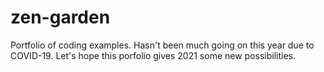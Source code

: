 # zen-garden
Portfolio of coding examples. Hasn't been much going on this year due to COVID-19. Let's hope this porfolio gives 2021 some new possibilities. 
